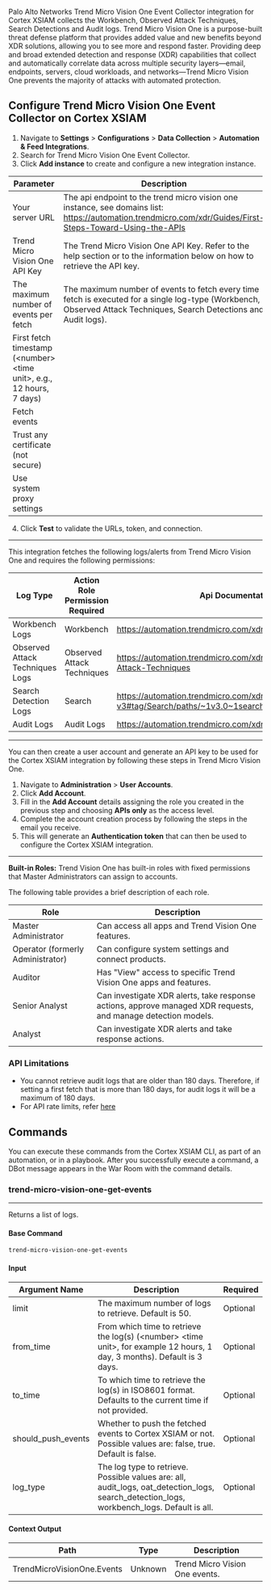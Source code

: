 Palo Alto Networks Trend Micro Vision One Event Collector integration for Cortex XSIAM collects the Workbench, Observed Attack Techniques, Search Detections and Audit logs.
Trend Micro Vision One is a purpose-built threat defense platform that provides added value and new benefits beyond XDR solutions, allowing you to see more and respond faster. Providing deep and broad extended detection and response (XDR) capabilities that collect and automatically correlate data across multiple security layers—email, endpoints, servers, cloud workloads, and networks—Trend Micro Vision One prevents the majority of attacks with automated protection.
## Configure Trend Micro Vision One Event Collector on Cortex XSIAM

1. Navigate to **Settings** > **Configurations** > **Data Collection** > **Automation & Feed Integrations**.
2. Search for Trend Micro Vision One Event Collector.
3. Click **Add instance** to create and configure a new integration instance.

| **Parameter** | **Description** | **Required** |
| --- | --- | --- |
| Your server URL | The api endpoint to the trend micro vision one instance, see domains list: https://automation.trendmicro.com/xdr/Guides/First-Steps-Toward-Using-the-APIs | True |
| Trend Micro Vision One API Key | The Trend Micro Vision One API Key. Refer to the help section or to the information below on how to retrieve the API key. | False |
| The maximum number of events per fetch | The maximum number of events to fetch every time fetch is executed for a single log-type \(Workbench, Observed Attack Techniques, Search Detections and Audit logs\). | False |
| First fetch timestamp (&lt;number&gt; &lt;time unit&gt;, e.g., 12 hours, 7 days) |  | False |
| Fetch events |  | False |
| Trust any certificate (not secure) |  | False |
| Use system proxy settings |  | False |

4. Click **Test** to validate the URLs, token, and connection.

***
This integration fetches the following logs/alerts from Trend Micro Vision One and requires the following permissions:

| **Log Type**                    | **Action Role Permission Required** | **Api Documentation**                                                                                |
|---------------------------------|-------------------------------------|------------------------------------------------------------------------------------------------------|
| Workbench Logs                  | Workbench                           | https://automation.trendmicro.com/xdr/api-v3#tag/Workbench                                           |
| Observed Attack Techniques Logs | Observed Attack Techniques          | https://automation.trendmicro.com/xdr/api-v3#tag/Observed-Attack-Techniques                          |
| Search Detection Logs           | Search                              | https://automation.trendmicro.com/xdr/api-v3#tag/Search/paths/~1v3.0~1search~1endpointActivities/get |
| Audit Logs                      | Audit Logs                          | https://automation.trendmicro.com/xdr/api-v3#tag/Audit-Logs                                          | 


***
You can then create a user account and generate an API key to be used for the Cortex XSIAM integration by following these steps in Trend Micro Vision One.

1. Navigate to **Administration** > **User Accounts**.
2. Click **Add Account**.
3. Fill in the **Add Account** details assigning the role you created in the previous step and choosing **APIs only** as the access level.
4. Complete the account creation process by following the steps in the email you receive.
5. This will generate an **Authentication token** that can then be used to configure the Cortex XSIAM integration.

***
**Built-in Roles:**
Trend Vision One has built-in roles with fixed permissions that Master Administrators can assign to accounts.

The following table provides a brief description of each role. 


| **Role**                          | **Description**                                                                                               |
|-----------------------------------|--------------------------------------------------------------------------------------------------------------- 
| Master Administrator              | Can access all apps and Trend Vision One features.                                                            |
| Operator (formerly Administrator) | Can configure system settings and connect products.                                                           |
| Auditor                           | Has "View" access to specific Trend Vision One apps and features.                                             |
| Senior Analyst                    | Can investigate XDR alerts, take response actions, approve managed XDR requests, and manage detection models. |
| Analyst                           | Can investigate XDR alerts and take response actions.                                                         |


### API Limitations
* You cannot retrieve audit logs that are older than 180 days. Therefore, if setting a first fetch that is more than 180 days, for audit logs it will be a maximum of 180 days.
* For API rate limits, refer [here](https://automation.trendmicro.com/xdr/Guides/API-Request-Limits)


## Commands

You can execute these commands from the Cortex XSIAM CLI, as part of an automation, or in a playbook.
After you successfully execute a command, a DBot message appears in the War Room with the command details.

### trend-micro-vision-one-get-events

***
Returns a list of logs.

#### Base Command

`trend-micro-vision-one-get-events`

#### Input

| **Argument Name**  | **Description**                                                                                                                             | **Required** |
|--------------------|---------------------------------------------------------------------------------------------------------------------------------------------|-------------|
| limit              | The maximum number of logs to retrieve. Default is 50.                                                                                      | Optional    | 
| from_time          | From which time to retrieve the log(s) (&lt;number&gt; &lt;time unit&gt;, for example 12 hours, 1 day, 3 months). Default is 3 days.        | Optional    | 
| to_time            | To which time to retrieve the log(s) in ISO8601 format. Defaults to the current time if not provided.                                       | Optional    | 
| should_push_events | Whether to push the fetched events to Cortex XSIAM or not. Possible values are: false, true. Default is false.                              | Optional    | 
| log_type           | The log type to retrieve. Possible values are: all, audit_logs, oat_detection_logs, search_detection_logs, workbench_logs. Default is all.  | Optional    | 

#### Context Output

| **Path** | **Type** | **Description** |
| --- | --- | --- |
| TrendMicroVisionOne.Events | Unknown | Trend Micro Vision One events. | 
